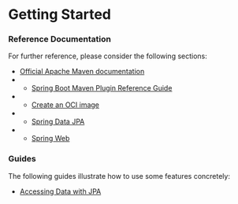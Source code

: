 



# Getting Started

### Reference Documentation

For further reference, please consider the following sections:

* [Official Apache Maven documentation](https://maven.apache.org/guides/index.html)
* * [Spring Boot Maven Plugin Reference Guide](https://docs.spring.io/spring-boot/3.3.5/maven-plugin)
* * [Create an OCI image](https://docs.spring.io/spring-boot/3.3.5/maven-plugin/build-image.html)
* * [Spring Data JPA](https://docs.spring.io/spring-boot/3.3.5/reference/data/sql.html#data.sql.jpa-and-spring-data)
* * [Spring Web](https://docs.spring.io/spring-boot/3.3.5/reference/web/servlet.html)

### Guides

The following guides illustrate how to use some features concretely:

* [Accessing Data with JPA](https://spring.io/guides/gs/accessing-data-jpa/)








